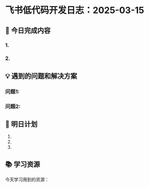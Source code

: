 # 飞书低代码开发日志：2025-03-15

## 🌟 今日完成内容

### 1. 

### 2.

## 💡 遇到的问题和解决方案

### 问题1:

### 问题2:

## 📝 明日计划

1. 
2. 
3. 

## 📚 学习资源

今天学习用到的资源：
